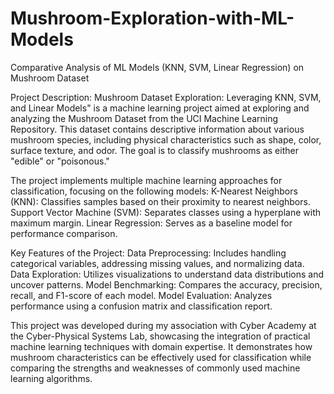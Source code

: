 # Mushroom-Exploration-with-ML-Models
Comparative Analysis of ML Models (KNN, SVM, Linear Regression) on Mushroom Dataset

Project Description:
Mushroom Dataset Exploration: Leveraging KNN, SVM, and Linear Models" is a machine learning project aimed at exploring and analyzing the Mushroom Dataset from the UCI Machine Learning Repository. This dataset contains descriptive information about various mushroom species, including physical characteristics such as shape, color, surface texture, and odor. The goal is to classify mushrooms as either "edible" or "poisonous."

The project implements multiple machine learning approaches for classification, focusing on the following models:
K-Nearest Neighbors (KNN): Classifies samples based on their proximity to nearest neighbors.
Support Vector Machine (SVM): Separates classes using a hyperplane with maximum margin.
Linear Regression: Serves as a baseline model for performance comparison.

Key Features of the Project:
Data Preprocessing: Includes handling categorical variables, addressing missing values, and normalizing data.
Data Exploration: Utilizes visualizations to understand data distributions and uncover patterns.
Model Benchmarking: Compares the accuracy, precision, recall, and F1-score of each model.
Model Evaluation: Analyzes performance using a confusion matrix and classification report.

This project was developed during my association with Cyber Academy at the Cyber-Physical Systems Lab, showcasing the integration of practical machine learning techniques with domain expertise. It demonstrates how mushroom characteristics can be effectively used for classification while comparing the strengths and weaknesses of commonly used machine learning algorithms.
